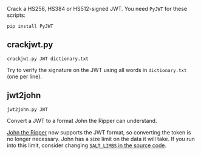 Crack a HS256, HS384 or HS512-signed JWT. You need `PyJWT` for these scripts:

    pip install PyJWT

## crackjwt.py

    crackjwt.py JWT dictionary.txt

Try to verify the signature on the JWT using all words in `dictionary.txt` (one per line).

## jwt2john

    jwt2john.py JWT

Convert a JWT to a format John the Ripper can understand.

[John the Ripper](https://github.com/magnumripper/JohnTheRipper) now supports the JWT format, so converting the token is no longer necessary. John has a size limit on the data it will take. If you run into this limit, consider changing [`SALT_LIMBS` in the source code](https://github.com/magnumripper/JohnTheRipper/blob/bleeding-jumbo/src/hmacSHA256_fmt_plug.c#L64).
